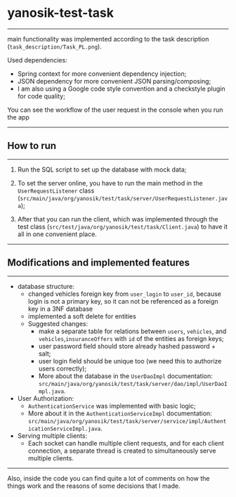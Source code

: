 # yanosik-test-task

---
main functionality was implemented according to the task description (`task_description/Task_PL.png`).

Used dependencies:
* Spring context for more convenient dependency injection;
* JSON dependency for more convenient JSON parsing/composing;
* I am also using a Google code style convention and a checkstyle plugin for code quality;

You can see the workflow of the user request in the console when you run the app

---
## How to run

---
1. Run the SQL script to set up the database with mock data;

2. To set the server online, you have to run the main method in the `UserRequestListener` class (`src/main/java/org/yanosik/test/task/server/UserRequestListener.java`);

3. After that you can run the client, which was implemented through the test class (`src/test/java/org/yanosik/test/task/Client.java`) to have it all in one convenient place.

---
## Modifications and implemented features

---
* database structure:
  * changed vehicles foreign key from `user_login` to `user_id`, because login is not a primary key, so it can not be referenced as a foreign key in a 3NF database
  * implemented a soft delete for entities
  * Suggested changes: 
    * make a separate table for relations between `users`, `vehicles`, and `vehicles`,`insuranceOffers` 
      with `id` of the entities as foreign keys; 
    * user password field should store already hashed password + salt;
    * user login field should be unique too (we need this to authorize users correctly);
    * More about the database in the `UserDaoImpl` documentation: `src/main/java/org/yanosik/test/task/server/dao/impl/UserDaoImpl.java`.
* User Authorization:
  * `AuthenticationService` was implemented with basic logic;
  * More about it in the `AuthenticationServiceImpl` documentation: `src/main/java/org/yanosik/test/task/server/service/impl/AuthenticationServiceImpl.java`.
* Serving multiple clients:
  * Each socket can handle multiple client requests, and for each client connection, 
    a separate thread is created to simultaneously serve multiple clients.



---
Also, inside the code you can find quite a lot of comments on how the things work 
and the reasons of some decisions that I made.
